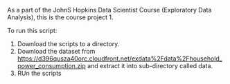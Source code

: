 As a part of the JohnS Hopkins Data Scientist Course (Exploratory Data  Analysis), this is the course project 1. 

To run this script:
1. Download the scripts to a directory.
2. Download the dataset from https://d396qusza40orc.cloudfront.net/exdata%2Fdata%2Fhousehold_power_consumption.zip and extract it into sub-directory called data.
3. RUn the scripts
